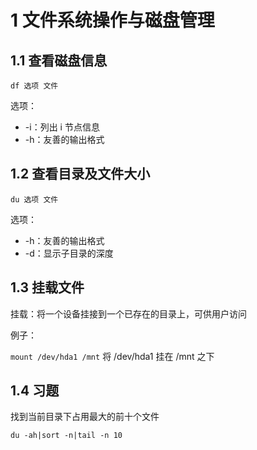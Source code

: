 # 1 文件系统操作与磁盘管理

## 1.1 查看磁盘信息

`df 选项 文件`

选项：

+ -i：列出 i 节点信息
+ -h：友善的输出格式



## 1.2 查看目录及文件大小

`du 选项 文件`

选项：

+ -h：友善的输出格式
+ -d：显示子目录的深度



## 1.3 挂载文件

挂载：将一个设备挂接到一个已存在的目录上，可供用户访问

例子：

`mount /dev/hda1 /mnt` 将 /dev/hda1 挂在 /mnt 之下



## 1.4 习题

找到当前目录下占用最大的前十个文件

`du -ah|sort -n|tail -n 10`

